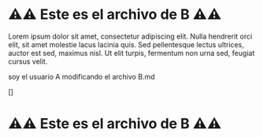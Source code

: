 # ⚠️⚠️ Este es el archivo de **B** ⚠️⚠️

Lorem ipsum dolor sit amet, consectetur adipiscing elit.
Nulla hendrerit orci elit, sit amet molestie lacus lacinia quis.
Sed pellentesque lectus ultrices, auctor est sed, maximus nisl.
Ut elit turpis, fermentum non urna sed, feugiat cursus velit.

soy el usuario A modificando el archivo B.md

[]

# ⚠️⚠️ Este es el archivo de **B** ⚠️⚠️
